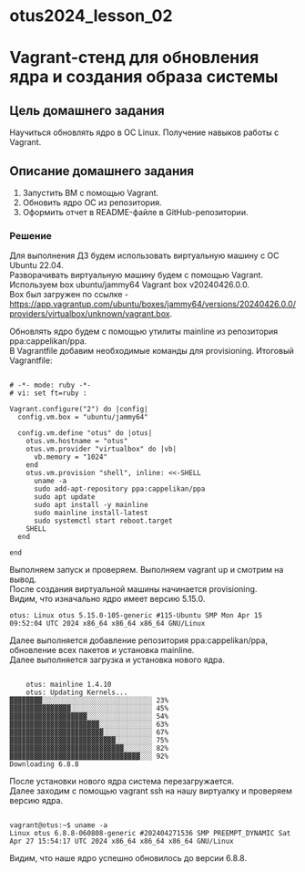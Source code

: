 # otus2024_lesson_02

# Vagrant-стенд для обновления ядра и создания образа системы

## Цель домашнего задания
Научиться обновлять ядро в ОС Linux. Получение навыков работы с Vagrant.

## Описание домашнего задания
1. Запустить ВМ с помощью Vagrant.
2. Обновить ядро ОС из репозитория.
3. Оформить отчет в README-файле в GitHub-репозитории.

### Решение

Для выполнения ДЗ будем использовать виртуальную машину с ОС Ubuntu 22.04. \
Разворачивать виртуальную машину будем с помощью Vagrant. Используем box ubuntu/jammy64 Vagrant box v20240426.0.0. \
Box был загружен по ссылке - https://app.vagrantup.com/ubuntu/boxes/jammy64/versions/20240426.0.0/providers/virtualbox/unknown/vagrant.box.

Обновлять ядро будем с помощью утилиты mainline из репозитория ppa:cappelikan/ppa. \
В Vagrantfile добавим необходимые команды для provisioning. Итоговый Vagrantfile:
```

# -*- mode: ruby -*-
# vi: set ft=ruby :

Vagrant.configure("2") do |config|
  config.vm.box = "ubuntu/jammy64"

  config.vm.define "otus" do |otus|
    otus.vm.hostname = "otus"
    otus.vm.provider "virtualbox" do |vb|
      vb.memory = "1024"
    end
    otus.vm.provision "shell", inline: <<-SHELL
      uname -a
      sudo add-apt-repository ppa:cappelikan/ppa
      sudo apt update
      sudo apt install -y mainline
      sudo mainline install-latest
      sudo systemctl start reboot.target
    SHELL
  end

end
```

Выполняем запуск и проверяем. Выполняем vagrant up и смотрим на вывод. \
После создания виртуальной машины начинается provisioning. \
Видим, что изначально ядро имеет версию 5.15.0.
```
otus: Linux otus 5.15.0-105-generic #115-Ubuntu SMP Mon Apr 15 09:52:04 UTC 2024 x86_64 x86_64 x86_64 GNU/Linux
```

Далее выполняется добавление репозитория ppa:cappelikan/ppa, обновление всех пакетов и установка mainline. \
Далее выполняется загрузка и установка нового ядра.
```

    otus: mainline 1.4.10
    otus: Updating Kernels...
▓▓▓▓▓▓▓▓░░░░░░░░░░░░░░░░░░░░░░░░░░░ 23%                               
▓▓▓▓▓▓▓▓▓▓▓▓▓▓▓░░░░░░░░░░░░░░░░░░░░ 45%                               
▓▓▓▓▓▓▓▓▓▓▓▓▓▓▓▓▓▓▓░░░░░░░░░░░░░░░░ 54%                               
▓▓▓▓▓▓▓▓▓▓▓▓▓▓▓▓▓▓▓▓▓▓░░░░░░░░░░░░░ 63%                               
▓▓▓▓▓▓▓▓▓▓▓▓▓▓▓▓▓▓▓▓▓▓▓░░░░░░░░░░░░ 67%                               
▓▓▓▓▓▓▓▓▓▓▓▓▓▓▓▓▓▓▓▓▓▓▓▓▓▓░░░░░░░░░ 75%                               
▓▓▓▓▓▓▓▓▓▓▓▓▓▓▓▓▓▓▓▓▓▓▓▓▓▓▓▓░░░░░░░ 82%                               
▓▓▓▓▓▓▓▓▓▓▓▓▓▓▓▓▓▓▓▓▓▓▓▓▓▓▓▓▓▓▓▓░░░ 92%                               
Downloading 6.8.8  
```
После установки нового ядра система перезагружается. \
Далее заходим с помощью vagrant ssh на нашу виртуалку и проверяем версию ядра.
```

vagrant@otus:~$ uname -a
Linux otus 6.8.8-060808-generic #202404271536 SMP PREEMPT_DYNAMIC Sat Apr 27 15:54:17 UTC 2024 x86_64 x86_64 x86_64 GNU/Linux
```

Видим, что наше ядро успешно обновилось до версии 6.8.8.